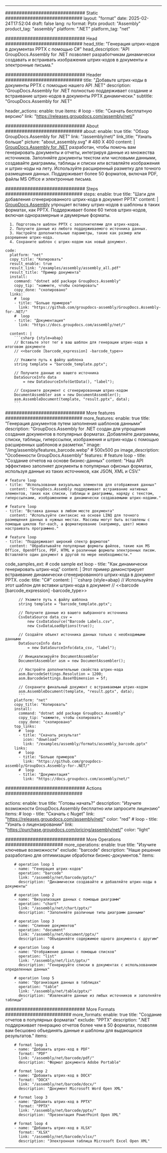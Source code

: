 



---
############################# Static ############################
layout: "format"
date:  2025-02-24T17:52:04
draft: false
lang: ru
format: Pptx
product: "Assembly"
product_tag: "assembly"
platform: ".NET"
platform_tag: "net"

############################# Head ############################
head_title: "Генерация штрих-кодов в документах PPTX с помощью C#"
head_description: "API GroupDocs.Assembly for .NET позволяет разработчикам динамически создавать и встраивать изображения штрих-кодов в документы и электронные письма."

############################# Header ############################
title: "Добавьте штрих-коды в документы PPTX с помощью нашего API .NET" 
description: "GroupDocs.Assembly for .NET полностью поддерживает создание и встраивание штрих-кодов в документы PPTX динамически."
subtitle: "GroupDocs.Assembly for .NET" 

header_actions:
  enable: true
  items:
    #  loop
    - title: "Скачать бесплатную версию"
      link: "https://releases.groupdocs.com/assembly/net/"
      
############################# About ############################
about:
    enable: true
    title: "Обзор GroupDocs.Assembly for .NET"
    link: "/assembly/net/"
    link_title: "Узнать больше"
    picture: "about_assembly.svg" # 480 X 400
    content: |
       [GroupDocs.Assembly for .NET](/assembly/net/) разработан, чтобы помочь вам генерировать документы и отчеты, интегрируя данные из множества источников. Заполняйте документы текстом или числовыми данными, создавайте диаграммы, таблицы и списки или вставляйте изображения и штрих-коды на лету. Используйте расширенный разметку для точного размещения данных. Поддерживает более 50 форматов, включая PDF, файлы MS Office и электронные письма.

############################# Steps ############################
steps:
    enable: true
    title: "Шаги для добавления сгенерированного штрих-кода в документ PPTX"
    content: |
      [GroupDocs.Assembly](/assembly/net/) упрощает вставку штрих-кодов в шаблоны в таких форматах, как PPTX. Поддерживает более 60 типов штрих-кодов, включая одноразмерные и двумерные форматы.
      
      1. Подготовьте шаблон PPTX с заполнителями для штрих-кодов.
      2. Получите данные из любого поддерживаемого источника данных.
      3. Настройте дополнительные параметры, такие как размер или разрешение штрих-кода.
      4. Сохраните шаблон с штрих-кодом как новый документ.
   
    code:
      platform: "net"
      copy_title: "Копировать"
      result_enable: true
      result_link: "/examples/assembly/assembly_all.pdf"
      result_title: "Пример документа"
      install:
        command: "dotnet add package GroupDocs.Assembly"
        copy_tip: "нажмите, чтобы скопировать"
        copy_done: "скопировано"
      links:
        #  loop
        - title: "Больше примеров"
          link: "https://github.com/groupdocs-assembly/GroupDocs.Assembly-for-.NET/"
        #  loop
        - title: "Документация"
          link: "https://docs.groupdocs.com/assembly/net/"
          
      content: |
        ```csharp {style=abap}
        // Вставьте этот тег в ваш шаблон для генерации штрих-кода в итоговом документе
        // <<barcode [barcode_expression] -barcode_type>>

        // Укажите путь к файлу шаблона
        string template = "barcode_template.pptx";

        // Получите данные из вашего источника
        DataSourceInfo data 
            = new DataSourceInfo(GetData(), "label");

        // Сохраните документ с сгенерированным штрих-кодом
        DocumentAssembler asm = new DocumentAssembler();
        asm.AssembleDocument(template, "result.pptx", data);
        ```            

############################# More features ############################
more_features:
  enable: true
  title: "Генерация документов путем заполнения шаблонов данными"
  description: "GroupDocs.Assembly for .NET создан для упрощения создания документов в популярных форматах. Добавляйте диаграммы, списки, таблицы, гиперссылки, изображения и штрих-коды с помощью расширенных шаблонов и разметки."
  image: "/img/assembly/features_barcode.webp" # 500x500 px
  image_description: "Особенности GroupDocs.Assembly"
  features:
    # feature loop
    - title: "Создание отчетов на основе бизнес-данных"
      content: "Наш API эффективно заполняет документы в популярных офисных форматах, используя данные из таких источников, как JSON, XML и CSV."

    # feature loop
    - title: "Использование визуальных элементов для отображения данных"
      content: "GroupDocs.Assembly поддерживает встраивание нативных элементов, таких как списки, таблицы и диаграммы, наряду с текстом, гиперссылками, изображениями и динамически создаваемыми штрих-кодами."

    # feature loop
    - title: "Вставка данных в любом месте документа"
      content: "Используйте синтаксис на основе LINQ для точного размещения данных в нужных местах. Массивы могут быть вставлены с помощью циклов for-each, а форматирование (например, цвет) можно настраивать программно."

    # feature loop
    - title: "Поддерживает широкий спектр форматов"
      content: "Обрабатывайте популярные форматы файлов, такие как MS Office, OpenOffice, PDF, HTML и различные форматы электронных писем. Вставляйте один документ в другой по мере необходимости."
      
  code_samples_ext:
    # code sample ext loop
    - title: "Как динамически генерировать штрих-код"
      content: |
        Этот пример демонстрирует встраивание динамически сгенерированного штрих-кода в документ PPTX.
      code:
        title: "C#"
        content: |
          ```csharp {style=abap}
          // Используйте этот шаблон для вставки штрих-кода в документ
          // <<barcode [barcode_expression] -barcode_type>>

          // Укажите путь к файлу шаблона
          string template = "barcode_template.pptx";

          // Получите данные из вашего выбранного источника
          CsvDataSource data_csv =
              new CsvDataSource("Barcode Labels.csv", 
              new CsvDataLoadOptions(true));

          // Создайте объект источника данных только с необходимыми данными
          DataSourceInfo data 
              = new DataSourceInfo(data_csv, "label");

          // Инициализируйте DocumentAssembler
          DocumentAssembler asm = new DocumentAssembler();

          // Настройте дополнительные свойства штрих-кода
          asm.BarcodeSettings.Resolution = 1200;
          asm.BarcodeSettings.BaseYDimension = 5f;

          // Сохраните финальный документ с встраиваемым штрих-кодом
          asm.AssembleDocument(template, "result.pptx", data);
          ```
        platform: "net"
        copy_title: "Копировать"
        install:
          command: "dotnet add package GroupDocs.Assembly"
          copy_tip: "нажмите, чтобы скопировать"
          copy_done: "скопировано"
        top_links:
          #  loop
          - title: "Скачать результат"
            icon: "download"
            link: "/examples/assembly/formats/assembly_barcode.pptx"
        links:
          #  loop
          - title: "Больше примеров"
            link: "https://github.com/groupdocs-assembly/GroupDocs.Assembly-for-.NET/"
          #  loop
          - title: "Документация"
            link: "https://docs.groupdocs.com/assembly/net/"
            

            


############################# Actions ############################

actions:
  enable: true
  title: "Готовы начать?"
  description: "Изучите возможности GroupDocs.Assembly бесплатно или запросите лицензию"
  items:
    #  loop
    - title: "Скачать с Nuget"
      link: "https://releases.groupdocs.com/assembly/net/"
      color: "red"
        #  loop
    - title: "Узнать о лицензировании"
      link: "https://purchase.groupdocs.com/pricing/assembly/net/"
      color: "light"


############################# More Operations #####################
more_operations:
    enable: true
    title: "Изучите ключевые возможности"
    exclude: "barcode"
    description: "Наше решение разработано для оптимизации обработки бизнес-документов."
    items: 
          
        # operation loop 1
        - name: "Генерация штрих-кодов"
          operation: "barcode"
          link: "/assembly/net/barcode/pptx/"
          description: "Динамически создавайте и добавляйте штрих-коды в документы"

        # operation loop 2
        - name: "Визуализация данных с помощью диаграмм"
          operation: "chart"
          link: "/assembly/net/chart/pptx/"
          description: "Заполняйте различные типы диаграмм данными"

        # operation loop 3
        - name: "Слияние документов"
          operation: "document"
          link: "/assembly/net/document/pptx/"
          description: "Объединяйте содержимое одного документа с другим"

        # operation loop 4
        - name: "Отображение данных с помощью списков"
          operation: "list"
          link: "/assembly/net/list/pptx/"
          description: "Генерируйте списки в документах с использованием определенных данных"

        # operation loop 5
        - name: "Организация данных в таблицах"
          operation: "table"
          link: "/assembly/net/table/pptx/"
          description: "Извлекайте данные из любых источников и заполняйте таблицы"
         
          
############################# More Formats ########################
more_formats:
    enable: true
    title: "Создание отчетов в популярных форматах"
    exclude: "PPTX"
    description: ".NET поддерживает генерацию отчетов более чем в 50 форматах, позволяя вам бесшовно объединять данные и шаблоны для выдающихся результатов."
    items: 
          
        # format loop 1
        - name: "Добавить штрих-код в PDF"
          format: "PDF"
          link: "/assembly/net/barcode/pdf/"
          description: "Формат документа Adobe Portable"
          
        # format loop 2
        - name: "Добавить штрих-код в DOCX"
          format: "DOCX"
          link: "/assembly/net/barcode/docx/"
          description: "Документ Microsoft Word Open XML"
          
        # format loop 3
        - name: "Добавить штрих-код в PPTX"
          format: "PPTX"
          link: "/assembly/net/barcode/pptx/"
          description: "Презентация PowerPoint Open XML"
          
        # format loop 4
        - name: "Добавить штрих-код в XLSX"
          format: "XLSX"
          link: "/assembly/net/barcode/xlsx/"
          description: "Электронная таблица Microsoft Excel Open XML"


          

---